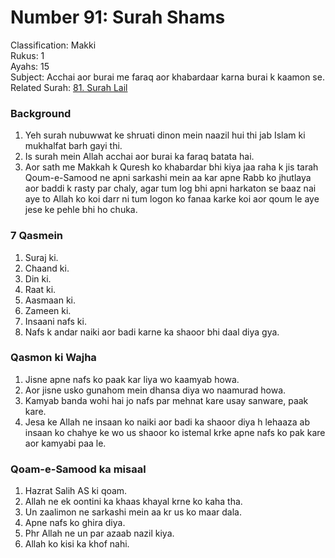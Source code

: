 # Number 91: Surah Shams

Classification: Makki  
Rukus: 1  
Ayahs: 15  
Subject: Acchai aor burai me faraq aor khabardaar karna burai k kaamon se.   
Related Surah: [81. Surah Lail](92_Surah_Lail.md)

### Background
1. Yeh surah nubuwwat ke shruati dinon mein naazil hui thi jab Islam ki mukhalfat barh gayi thi.
2. Is surah mein Allah acchai aor burai ka faraq batata hai.
3. Aor sath me Makkah k Quresh ko khabardar bhi kiya jaa raha k jis tarah Qoum-e-Samood ne apni sarkashi mein aa kar apne Rabb ko jhutlaya aor baddi k rasty par chaly, agar tum log bhi apni harkaton se baaz nai aye to Allah ko koi darr ni tum logon ko fanaa karke koi aor qoum le aye jese ke pehle bhi ho chuka.

### 7 Qasmein
1. Suraj ki.
2. Chaand ki.
3. Din ki.
4. Raat ki.
5. Aasmaan ki.
6. Zameen ki.
7. Insaani nafs ki.
8. Nafs k andar naiki aor badi karne ka shaoor bhi daal diya gya.

### Qasmon ki Wajha 
1. Jisne apne nafs ko paak kar liya wo kaamyab howa.
2. Aor jisne usko gunahom mein dhansa diya wo naamurad howa.
3. Kamyab banda wohi hai jo nafs par mehnat kare usay sanware, paak kare.
4. Jesa ke Allah ne insaan ko naiki aor badi ka shaoor diya h lehaaza ab insaan ko chahye ke wo us shaoor ko istemal krke apne nafs ko pak kare aor kamyabi paa le.

### Qoam-e-Samood ka misaal
1. Hazrat Salih AS ki qoam.
2. Allah ne ek oontini ka khaas khayal krne ko kaha tha.
3. Un zaalimon ne sarkashi mein aa kr us ko maar dala.
4. Apne nafs ko ghira diya.
5. Phr Allah ne un par azaab nazil kiya.
6. Allah ko kisi ka khof nahi.
